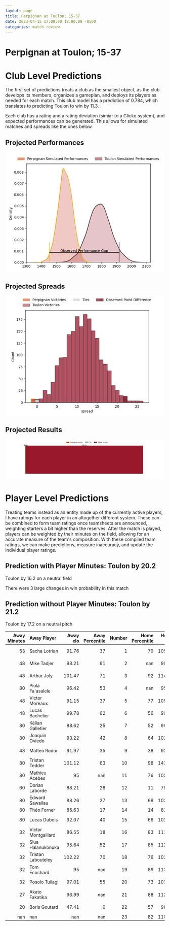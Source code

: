 ```yaml
---  
layout: page  
title: Perpignan at Toulon; 15-37  
date: 2023-04-15 17:00:00 18:00:00 -0500  
categories: match review  
---
```

# Perpignan at Toulon; 15-37

# Club Level Predictions


The first set of predictions treats a club as the smallest object, as the club develops its members, organizes a gameplan, and deploys its players as needed for each match. This club model has a prediction of 0.784, which translates to predicting Toulon to win by 11.3.

Each club has a rating and a rating deviation (simiar to a Glicko system), and expected performances can be generated. This allows for simulated matches and spreads like the ones below.
## Projected Performances


![Projected Performances](plots/performances_2023-04-15-Toulon-Perpignan.png)
## Projected Spreads


![Projected Spreads](plots/spreads_2023-04-15-Toulon-Perpignan.png)
## Projected Results


![Projected Results](plots/resultbar_2023-04-15-Toulon-Perpignan.png)
# Player Level Predictions


Treating teams instead as an entity made up of the currently active players, I have ratings for each player in an altogether different system. These can be combined to form team ratings once teamsheets are announced, weighting starters a bit higher than the reserves. After the match is played, players can be weighted by their minutes on the field, allowing for an accurate measure of the team's composition. With these compiled team ratings, we can make predictions, measure inaccuracy, and update the individual player ratings.
## Prediction with Player Minutes: Toulon by 20.2


Toulon by 16.2 on a neutral field

There were 3 large changes in win probability in this match
## Prediction without Player Minutes: Toulon by 21.2


Toulon by 17.2 on a neutral pitch



|   Away Minutes | Away Player         |   Away elo |   Away Percentile |   Number |   Home Percentile |   Home elo | Home Player         |   Home Minutes |
|---------------:|:--------------------|-----------:|------------------:|---------:|------------------:|-----------:|:--------------------|---------------:|
|             53 | Sacha Lotrian       |      91.76 |                37 |        1 |                79 |     105.65 | Bruce Devaux        |             50 |
|             48 | Mike Tadjer         |      98.21 |                61 |        2 |               nan |      99.96 | Christopher Tolofua |             50 |
|             48 | Arthur Joly         |     101.47 |                71 |        3 |                92 |     114.82 | Beka Gigashvili     |             50 |
|             80 | Piula Fa'asalele    |      96.42 |                53 |        4 |               nan |      95.83 | Mathieu Tanguy      |             80 |
|             48 | Victor Moreaux      |      91.15 |                37 |        5 |                77 |     105.78 | Brian Alainu'uese   |             64 |
|             48 | Lucas Bachelier     |      99.78 |                62 |        6 |                56 |      99.43 | Mattéo Le Corvec    |             48 |
|             80 | Kélian Galletier    |      88.62 |                25 |        7 |                52 |      99.41 | Mathieu Bastareaud  |             80 |
|             80 | Joaquin Oviedo      |      93.22 |                42 |        8 |                64 |     102.77 | Sergio Parisse      |             80 |
|             48 | Matteo Rodor        |      91.97 |                35 |        9 |                38 |      92.92 | Benoit Paillaugue   |             53 |
|             80 | Tristan Tedder      |     101.12 |                63 |       10 |                98 |     143.82 | Dan Biggar          |             64 |
|             80 | Mathieu Acebes      |      95    |               nan |       11 |                76 |     105.95 | Aymeric Luc         |             80 |
|             60 | Dorian Laborde      |      88.21 |                28 |       12 |                11 |      79.62 | Maëlan Rabut        |             38 |
|             80 | Edward Sawailau     |      88.26 |                27 |       13 |                69 |     103.74 | Jérémy Sinzelle     |             80 |
|             80 | Théo Forner         |      85.63 |                17 |       14 |                14 |      81.37 | Gaël Dréan          |             80 |
|             80 | Lucas Dubois        |      92.07 |                40 |       15 |                66 |     102.79 | Marius Domon        |             80 |
|             32 | Victor Montgaillard |      86.55 |                18 |       16 |                83 |     111.42 | Waisea Nayacavelu   |             42 |
|             32 | Siua Halanukonuka   |      95.64 |                52 |       17 |                85 |     112.03 | Facundo Isa         |             32 |
|             32 | Tristan Labouteley  |     102.22 |                70 |       18 |                76 |     103.07 | Dany Priso          |             30 |
|             32 | Tom Ecochard        |      95    |               nan |       19 |                89 |     113.15 | Teddy Baubigny      |             30 |
|             32 | Posolo Tuilagi      |      97.01 |                55 |       20 |                73 |     103.14 | Kieran Brookes      |             30 |
|             27 | Akato Fakatika      |      96.99 |               nan |       21 |                88 |     112.73 | Baptiste Serin      |             27 |
|             20 | Boris Goutard       |      47.41 |                 0 |       22 |                57 |      98.48 | Matthias Halagahu   |             16 |
|            nan | nan                 |     nan    |               nan |       23 |                82 |     110.11 | Ihaia West          |             16 |

